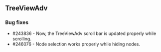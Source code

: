 ## TreeViewAdv

### Bug fixes

* \#243836 - Now, the TreeViewAdv scroll bar is updated properly while scrolling.
* \#246076 - Node selection works properly while hiding nodes.